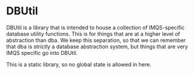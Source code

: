 # DBUtil

DBUtil is a library that is intended to house a collection of IMQS-specific database utility functions.
This is for things that are at a higher level of abstraction than dba. We keep this separation, so that
we can remember that dba is strictly a database abstraction system, but things that are very IMQS specific
go into DBUtil. 

This is a static library, so no global state is allowed in here.